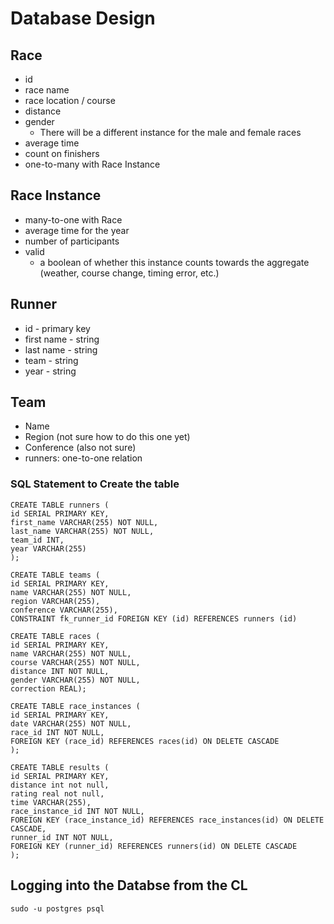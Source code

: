 # Database Design

## Race
* id
* race name
* race location / course
* distance
* gender
  * There will be a different instance for the male and female races
* average time
* count on finishers
* one-to-many with Race Instance

## Race Instance
* many-to-one with Race
* average time for the year
* number of participants
* valid
  * a boolean of whether this instance counts towards the aggregate (weather,
  course change, timing error, etc.)

## Runner
* id - primary key
* first name - string
* last name - string
* team - string
* year - string

## Team
* Name
* Region (not sure how to do this one yet)
* Conference (also not sure)
* runners: one-to-one relation


### SQL Statement to Create the table
```
CREATE TABLE runners (
id SERIAL PRIMARY KEY,
first_name VARCHAR(255) NOT NULL,
last_name VARCHAR(255) NOT NULL,
team_id INT,
year VARCHAR(255) 
);

CREATE TABLE teams (
id SERIAL PRIMARY KEY,
name VARCHAR(255) NOT NULL,
region VARCHAR(255),
conference VARCHAR(255),
CONSTRAINT fk_runner_id FOREIGN KEY (id) REFERENCES runners (id)

CREATE TABLE races (
id SERIAL PRIMARY KEY,
name VARCHAR(255) NOT NULL,
course VARCHAR(255) NOT NULL,
distance INT NOT NULL,
gender VARCHAR(255) NOT NULL,
correction REAL);

CREATE TABLE race_instances (
id SERIAL PRIMARY KEY,
date VARCHAR(255) NOT NULL,
race_id INT NOT NULL,
FOREIGN KEY (race_id) REFERENCES races(id) ON DELETE CASCADE
);

CREATE TABLE results (
id SERIAL PRIMARY KEY,
distance int not null,
rating real not null,
time VARCHAR(255),
race_instance_id INT NOT NULL,
FOREIGN KEY (race_instance_id) REFERENCES race_instances(id) ON DELETE CASCADE,
runner_id INT NOT NULL,
FOREIGN KEY (runner_id) REFERENCES runners(id) ON DELETE CASCADE
);

```

## Logging into the Databse from the CL
```
sudo -u postgres psql
```